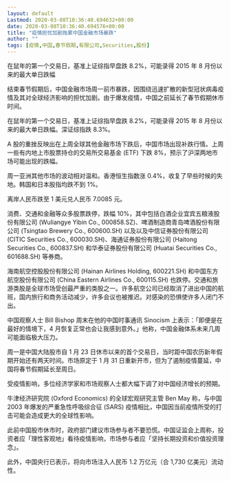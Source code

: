 ```yaml
---
layout: default
Lastmod: 2020-03-08T10:36:40.694632+00:00
date: 2020-03-08T10:36:40.694576+00:00
title: "疫情担忧加剧拖累中国金融市场暴跌"
author: ""
tags: [疫情,中国,春节假期,有限公司,Securities,股份]
---
```


在鼠年的第一个交易日，基准上证综指早盘跌 8.2%，可能录得 2015 年 8 月份以来的最大单日跌幅

结束春节假期后，中国金融市场周一前市暴跌，因围绕迅速扩散的新型冠状病毒疫情及其对全球经济影响的担忧加剧。由于爆发疫情，中国之前延长了春节假期休市时间。

在鼠年的第一个交易日，基准上证综指早盘跌 8.2%，可能录得 2015 年 8 月份以来的最大单日跌幅。深证综指跌 8.3%。

A 股的重挫反映出在上周全球其他金融市场下跌后，中国市场出现补跌行情。上周一些有内地上市股票持仓的交易所交易基金 (ETF) 下跌 8%，预示了沪深两地市场可能出现的跌幅。

周一亚洲其他市场的波动相对温和。香港恒生指数涨 0.4%，收复了早些时候的失地。韩国和日本股指均跌不到 1%。

离岸人民币跌至 1 美元兑人民币 7.0085 元。

消费、交通和金融等众多股票跌停，跌幅 10%，其中包括白酒企业宜宾五粮液股份有限公司 (Wuliangye Yibin Co., 000858.SZ)、啤酒制造商青岛啤酒股份有限公司 (Tsingtao Brewery Co., 600600.SH) 以及以及中信证券股份有限公司 (CITIC Securities Co., 600030.SH)、海通证券股份有限公司 (Haitong Securities Co., 600837.SH) 和华泰证券股份有限公司 (Huatai Securities Co., 601688.SH) 等券商。

海南航空控股股份有限公司 (Hainan Airlines Holding, 600221.SH) 和中国东方航空股份有限公司 (China Eastern Airlines Co., 600115.SH) 也跌停。交通和旅游类股是全球市场受创最严重的类股之一。许多航空公司已经取消了进出中国的航班，国内旅行和商务活动减少，许多会议也被推迟。对感染的恐惧使许多人闭门不出。

中国观察人士 Bill Bishop 周末在他的中国时事通讯 Sinocism 上表示：「即便是在最好的情境下，4 月恢复正常也会让我感到意外。」他称，中国金融体系未来几周可能面临极大压力。

周一是中国大陆股市自 1 月 23 日休市以来的首个交易日，当时距中国农历新年假期开始还有两天时间。市场原定于 1 月 31 日重新开市，但为了遏制疫情蔓延，中国将春节假期延长至周日。

受疫情影响，多位经济学家和市场观察人士都大幅下调了对中国经济增长的预期。

牛津经济研究院 (Oxford Economics) 的全球宏观研究主管 Ben May 称，与中国 2003 年爆发的严重急性呼吸综合征 (SARS) 疫情相比，中国因当前疫情所受的打击可能会造成更大的全球性影响。

此前中国股市休市时，政府部门建议市场参与者不要恐慌。中国证监会上周称，投资者应「理性客观地」看待疫情影响，市场参与者应「坚持长期投资和价值投资理念」。

此外，中国央行已表示，将向市场注入人民币 1.2 万亿元（合 1,730 亿美元）流动性。

